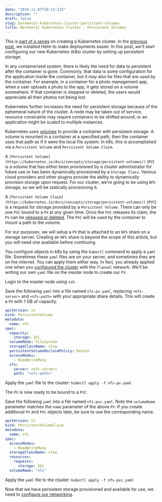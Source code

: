 ```yaml
---
date: "2019-11-07T10:13:13Z"
description: ""
draft: false
slug: baremetal-kubernetes-cluster-persistant-volumes
title: Baremetal Kubernetes Cluster - Persistent Volumes
---
```



This is [part of a series](__GHOST_URL__/baremetal-kubernetes-cluster-start-to-finish/) on creating a Kubernetes cluster. In the [previous post](__GHOST_URL__/baremetal-kubernetes-cluster-helm/), we installed Helm to make deployments easier. In this post, we'll start configuring our new Kubernetes (k8s) cluster by setting up persistent storage.

In any containerized system, there is likely the need for data to persistent after the container is gone. Commonly, that data is some configuration for the application inside the container, but it may also be files that are used by the container. For example, in a container for a photo management app, when a user uploads a photo to the app, it gets stored on a volume somewhere. If that container is stopped or deleted, the users would appreciate all their photos not being lost.

Kubernetes further increases the need for persistent storage because of the ephemeral nature of the cluster. A node may be taken out of service, resource constraints may require containers to be shifted around, or an application might be scaled to multiple instances.

Kubernetes uses [volumes](https://kubernetes.io/docs/concepts/storage/volumes/) to provide a container with persistent storage. A volume is mounted in a container at a specified path, then the container uses that path as if it were the local file system. In k8s, this is accomplished via a `Persistent Volume` and `Persistent Volume Claim`.

A `[Persistent Volume](https://kubernetes.io/docs/concepts/storage/persistent-volumes/)` (`PV`) is a volume that has either been provisioned by a cluster administrator for future use or has been dynamically provisioned by a `Storage Class`. Various cloud providers and other plugins provide the ability to dynamically provision storage upon request. For our cluster, we're going to be using `NFS` storage, so we will be statically provisioning it.

A `[Persistent Volume Claim](https://kubernetes.io/docs/concepts/storage/persistent-volumes/)` (`PVC`) is a request for storage provided by a `Persistent Volume`. There can only be one `PVC` bound to a `PV` at any given time. Once the `PVC` releases its claim, the `PV` can be [released or deleted](https://kubernetes.io/docs/concepts/storage/persistent-volumes/#lifecycle-of-a-volume-and-claim). The `PVC` will be used by the container to mount a path to the volume.

For our purposes, we will setup a `PV` that is attached to an `NFS` share on a storage server. Creating an `NFS` share is beyond the scope of this article, but you will need one available before continuing.

You configure objects in k8s by using the `kubectl` command to apply a `yaml` file. Sometimes these `yaml` files are on your server, and sometimes they are on the internet. You can apply them either way. In fact, you already applied one when you [configured the cluster](__GHOST_URL__/baremetal-kubernetes-cluster-create-the-cluster/) with the `flannel` network. We'll be writing our own `yaml` file on the master node to create our `PV`.

Login to the master node using `ssh`.

Save the following `yaml` into a file named `nfs-pv.yaml`, replacing `<nfs-server>` and `<nfs-path>` with your appropriate share details. This will create a `PV` with 1 GB of capacity.

```yaml
apiVersion: v1                             
kind: PersistentVolume                     
metadata:                                  
  name: nfs                                
spec:                                      
  capacity:                                
    storage: 1Gi                           
  volumeMode: Filesystem                   
  storageClassName: slow                   
  persistentVolumeReclaimPolicy: Retain    
  accessModes:                             
    - ReadWriteMany                        
  nfs:                                     
    server: <nfs-server>
    path: "<nfs-path>" 
```

Apply the `yaml` file to the cluster: `kubectl apply -f nfs-pv.yaml`

The `PV` is now ready to be bound to a `PVC`.

Save the following `yaml` into a file named `nfs-pvc.yaml`. Note the `volumeName` parameter matches the `name` parameter of the above `PV`. If you create additional `PV` and `PVC` objects later, be sure to use the corresponding name.

```yaml
apiVersion: v1
kind: PersistentVolumeClaim
metadata:
  name: nfs
spec:
  accessModes:
    - ReadWriteMany
  storageClassName: slow
  resources:
    requests:
      storage: 1Gi
  volumeName: "nfs"
```

Apply the `yaml` file to the cluster: `kubectl apply -f nfs-pvc.yaml`

Now that we have persistent storage provisioned and available for use, we need to [configure our networking](__GHOST_URL__/baremetal-kubernetes-cluster-networking-and-load-balancer/).

